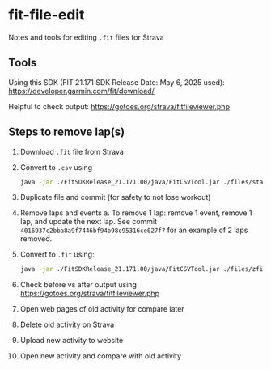 # fit-file-edit

Notes and tools for editing `.fit` files for Strava 

## Tools

Using this SDK (FIT 21.171 SDK Release Date: May 6, 2025 used): <https://developer.garmin.com/fit/download/>

Helpful to check output: <https://gotoes.org/strava/fitfileviewer.php>

## Steps to remove lap(s)

1. Download `.fit` file from Strava
2. Convert to `.csv` using

    ```bash
    java -jar ./FitSDKRelease_21.171.00/java/FitCSVTool.jar ./files/start.fit
    ```

3. Duplicate file and commit (for safety to not lose workout)
4. Remove laps and events
   a. To remove 1 lap: remove 1 event, remove 1 lap, and update the next lap. See commit `4016937c2bba8a9f7446bf94b98c95316ce027f7` for an example of 2 laps removed.
5. Convert to `.fit` using:

    ```bash
    java -jar ./FitSDKRelease_21.171.00/java/FitCSVTool.jar ./files/zfixed.csv
    ```

6. Check before vs after output using <https://gotoes.org/strava/fitfileviewer.php>
7. Open web pages of old activity for compare later
8. Delete old activity on Strava
9. Upload new activity to website
10. Open new activity and compare with old activity
